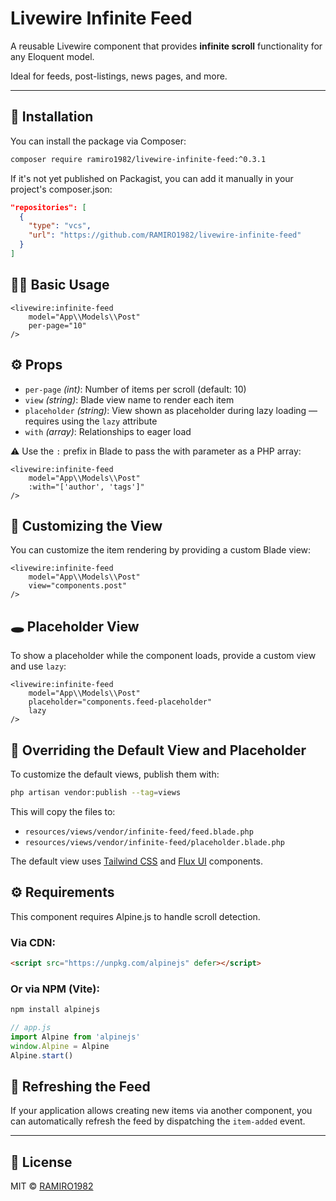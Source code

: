 # Livewire Infinite Feed

A reusable Livewire component that provides **infinite scroll** functionality for any Eloquent model.

Ideal for feeds, post-listings, news pages, and more.

---

## 🚀 Installation

You can install the package via Composer:

```bash
composer require ramiro1982/livewire-infinite-feed:^0.3.1
```
If it's not yet published on Packagist, you can add it manually in your project's composer.json:

```json
"repositories": [
  {
    "type": "vcs",
    "url": "https://github.com/RAMIRO1982/livewire-infinite-feed"
  }
]
```

## 🧑‍💻 Basic Usage

```blade
<livewire:infinite-feed 
    model="App\\Models\\Post" 
    per-page="10" 
/>
```

## ⚙️ Props
- `per-page` *(int)*: Number of items per scroll (default: 10)
- `view` *(string)*: Blade view name to render each item
- `placeholder` *(string)*: View shown as placeholder during lazy loading — requires using the `lazy` attribute
- `with` *(array)*: Relationships to eager load

⚠️ Use the `:` prefix in Blade to pass the with parameter as a PHP array:
```blade
<livewire:infinite-feed 
    model="App\\Models\\Post" 
    :with="['author', 'tags']"
/>
```

## 🎨 Customizing the View
You can customize the item rendering by providing a custom Blade view:

```blade
<livewire:infinite-feed 
    model="App\\Models\\Post" 
    view="components.post" 
/>
```

## 🕳️ Placeholder View
To show a placeholder while the component loads, provide a custom view and use `lazy`:
```blade
<livewire:infinite-feed 
    model="App\\Models\\Post"
    placeholder="components.feed-placeholder"
    lazy
/>
```

## 🧩 Overriding the Default View and Placeholder
To customize the default views, publish them with:

```bash
php artisan vendor:publish --tag=views
```
This will copy the files to:
- `resources/views/vendor/infinite-feed/feed.blade.php`
- `resources/views/vendor/infinite-feed/placeholder.blade.php`

The default view uses [Tailwind CSS](https://tailwindcss.com/) and [Flux UI](https://fluxui.dev) components.

## ⚙️ Requirements
This component requires Alpine.js to handle scroll detection.

### Via CDN:

```html
<script src="https://unpkg.com/alpinejs" defer></script>
```

### Or via NPM (Vite):
```bash
npm install alpinejs
```

```javascript
// app.js
import Alpine from 'alpinejs'
window.Alpine = Alpine
Alpine.start()
```

## 🔄 Refreshing the Feed
If your application allows creating new items via another component, you can automatically refresh the feed by dispatching the `item-added` event.

---
## 📄 License
MIT © [RAMIRO1982](https://github.com/RAMIRO1982)

